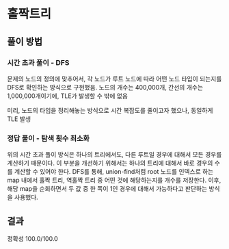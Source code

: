 # 홀짝트리

## 풀이 방법

### 시간 초과 풀이 - DFS

문제의 노드의 정의에 맞추어서, 각 노드가 루트 노드에 따라 어떤 노드 타입이 되는지를 DFS로 확인하는 방식으로 구현했음.
노드의 개수는 400,000개, 간선의 개수는 1,000,000개이기에, TLE가 발생할 수 밖에 없음

미리, 노드의 타입을 정리해놓는 방식으로 시간 복잡도를 줄이고자 했으나, 동일하게 TLE 발생

### 정답 풀이 - 탐색 횟수 최소화

위의 시간 초과 풀이 방식은 하나의 트리에서도, 다른 루트일 경우에 대해서 모든 경우를 계산하기 때문이다.
이 부분을 개선하기 위해서는 하나의 트리에 대해서 바로 경우의 수를 계산할 수 있어야 한다.
DFS를 통해, union-find처럼 root 노드를 인덱스로 하는 map 내에서 홀짝 트리, 역홀짝 트리 중 어떤 것에 해당하는지를 개수를 저장한다.
이후, 해당 map을 순회하면서 두 값 중 한 쪽이 1인 경우에 대해서 가능하다고 판단하는 방식을 사용했다.

## 결과
정확성 100.0/100.0
